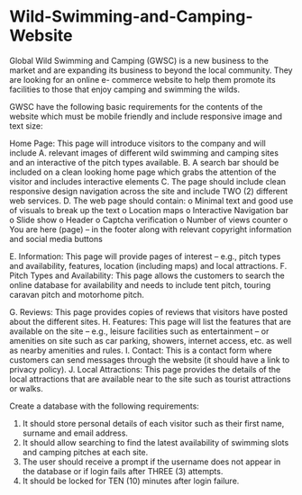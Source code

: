 # Wild-Swimming-and-Camping-Website
Global Wild Swimming and Camping (GWSC) is a new business to the market and are  expanding its business to beyond the local community. They are looking for an online e- commerce website to help them promote its facilities to those that enjoy camping and  swimming the wilds.


GWSC have the following basic requirements for the contents of the website which must
be mobile friendly and include responsive image and text size:

Home Page: This page will introduce visitors to the company and will include
A. relevant images of different wild swimming and camping sites and an interactive of
the pitch types available.
B. A search bar should be included on a clean looking home page which grabs the
attention of the visitor and includes interactive elements
C. The page should include clean responsive design navigation across the site and
include TWO (2) different web services.
D. The web page should contain:
o Minimal text and good use of visuals to break up the text
o Location maps
o Interactive Navigation bar
o Slide show
o Header
o Captcha verification
o Number of views counter
o You are here (page) – in the footer along with relevant copyright information
and social media buttons

E. Information: This page will provide pages of interest – e.g., pitch types and
availability, features, location (including maps) and local attractions.
F. Pitch Types and Availability: This page allows the customers to search the online
database for availability and needs to include tent pitch, touring caravan pitch and
motorhome pitch.

G. Reviews: This page provides copies of reviews that visitors have posted about the
different sites.
H. Features: This page will list the features that are available on the site – e.g., leisure
facilities such as entertainment – or amenities on site such as car parking, showers,
internet access, etc. as well as nearby amenities and rules.
I. Contact: This is a contact form where customers can send messages through the
website (it should have a link to privacy policy).
J. Local Attractions: This page provides the details of the local attractions that are
available near to the site such as tourist attractions or walks.



Create a database with the following requirements:
1. It should store personal details of each visitor such as their first name, surname and
email address.
2. It should allow searching to find the latest availability of swimming slots and
camping pitches at each site.
3. The user should receive a prompt if the username does not appear in the database
or if login fails after THREE (3) attempts.
4. It should be locked for TEN (10) minutes after login failure.
